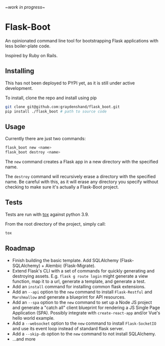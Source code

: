 *\~work in progress\~*

# Flask-Boot

An opinionated command line tool for bootstrapping Flask applications with less boiler-plate code.

Inspired by Ruby on Rails.


## Installing
This has not been deployed to PYPI yet, as it is still under active development. 

To install, clone the repo and install using pip 
```bash
git clone git@github.com:graydenshand/flask_boot.git
pip install ./flask_boot # path to source code
```

## Usage
Currently there are just two commands:
```bash
flask_boot new <name>
flask_boot destroy <name>
```
The `new` command creates a Flask app in a new directory with the specified name.

The `destroy` command will recursively erase a directory with the specified name. Be careful with this, as it will erase any directory you specify without checking to make sure it's actually a Flask-Boot project. 

## Tests
Tests are run with [tox](https://tox.readthedocs.io/en/latest/) against python 3.9. 

From the root directory of the project, simply call:
```bash
tox
```

## Roadmap
* Finish building the basic template. Add SQLAlchemy (Flask-SQLAlchemy) + Alembic (Flask-Migrate). 
* Extend Flask's CLI with a set of commands for quickly generating and destroying assets. E.g. `flask g route login` might generate a view function, map it to a url, generate a template, and generate a test.
* Add an `install` command for installing common flask extensions.
* Add an `--api` option to the `new` command to install `Flask-Restful` and `Marshmallow` and generate a blueprint for API resources.
* Add an `--spa` option to the `new` command to set up a Node JS project and generate a "catch all" client blueprint for rendering a JS Single Page Application (SPA). Possibly integrate with `create-react-app` and/or Vue's hello world example.
* Add a `--websocket` option to the `new` command to install `Flask-SocketIO` and use its event loop instead of standard flask server.
* Add a `--skip-db` option to the `new` command to not install SQLAlchemy.
* ...and more